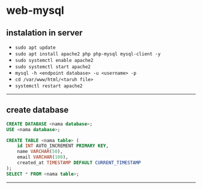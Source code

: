 # web-mysql
## instalation in server
- ```sudo apt update```
- ```sudo apt install apache2 php php-mysql mysql-client -y```
- ```sudo systemctl enable apache2```
- ```sudo systemctl start apache2```
- ```mysql -h <endpoint database> -u <username> -p```
- ```cd /var/www/html/<taruh file>```
- ```systemctl restart apache2```
---
## create database 
```sql
CREATE DATABASE <nama database>;
USE <nama database>;

CREATE TABLE <nama table> (
    id INT AUTO_INCREMENT PRIMARY KEY,
    name VARCHAR(50),
    email VARCHAR(100),
    created_at TIMESTAMP DEFAULT CURRENT_TIMESTAMP
);
SELECT * FROM <nama table>;
```
---
